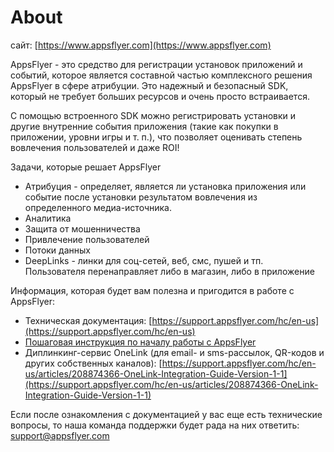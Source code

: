# About

сайт: [https://www.appsflyer.com](https://www.appsflyer.com)

AppsFlyer - это средство для регистрации установок приложений и событий, которое является составной частью комплексного решения AppsFlyer в сфере атрибуции. Это надежный и безопасный SDK, который не требует больших ресурсов и очень просто встраивается.

С помощью встроенного SDK можно регистрировать установки и другие внутренние события приложения (такие как покупки в приложении, уровни игры и т. п.), что позволяет оценивать степень вовлечения пользователей и даже ROI!

Задачи, которые решает AppsFlyer

* Атрибуция - определяет, является ли установка приложения или событие после установки результатом вовлечения из определенного медиа-источника.
* Аналитика
* Защита от мошенничества
* Привлечение пользователей
* Потоки данных
* DeepLinks - линки для соц-сетей, веб, смс, пушей и тп. Пользователя перенаправляет либо в магазин, либо в приложение

Информация, которая будет вам полезна и пригодится в работе с AppsFlyer:

* Техническая документация: [https://support.appsflyer.com/hc/en-us](https://support.appsflyer.com/hc/en-us)
* [Пошаговая инструкция по началу работы с AppsFlyer](https://support.appsflyer.com/hc/ru/articles/207033486-%D0%9D%D0%B0%D1%87%D0%B0%D0%BB%D0%BE-%D1%80%D0%B0%D0%B1%D0%BE%D1%82%D1%8B-%D0%BF%D0%BE%D1%88%D0%B0%D0%B3%D0%BE%D0%B2%D0%BE%D0%B5-%D1%80%D1%83%D0%BA%D0%BE%D0%B2%D0%BE%D0%B4%D1%81%D1%82%D0%B2%D0%BE#%D0%B1%D0%B0%D0%B7%D0%BE%D0%B2%D0%B0%D1%8F-%D0%B0%D1%82%D1%80%D0%B8%D0%B1%D1%83%D1%86%D0%B8%D1%8F)
* Диплинкинг-сервис OneLink (для email- и sms-рассылок, QR-кодов и других собственных каналов): [https://support.appsflyer.com/hc/en-us/articles/208874366-OneLink-Integration-Guide-Version-1-1](https://support.appsflyer.com/hc/en-us/articles/208874366-OneLink-Integration-Guide-Version-1-1)

Если после ознакомления с документацией у вас еще есть технические вопросы, то наша команда поддержки будет рада на них ответить: [support@appsflyer.com](mailto:support@appsflyer.com)
